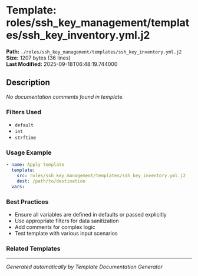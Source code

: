 # Template: roles/ssh_key_management/templates/ssh_key_inventory.yml.j2

**Path:** `./roles/ssh_key_management/templates/ssh_key_inventory.yml.j2`  
**Size:** 1207 bytes (36 lines)  
**Last Modified:** 2025-09-18T06:48:19.744000

## Description

*No documentation comments found in template.*

### Filters Used

- `default`
- `int`
- `strftime`

### Usage Example

```yaml
- name: Apply template
  template:
    src: roles/ssh_key_management/templates/ssh_key_inventory.yml.j2
    dest: /path/to/destination
  vars:
```

### Best Practices

- Ensure all variables are defined in defaults or passed explicitly
- Use appropriate filters for data sanitization
- Add comments for complex logic
- Test template with various input scenarios

### Related Templates


---
*Generated automatically by Template Documentation Generator*
